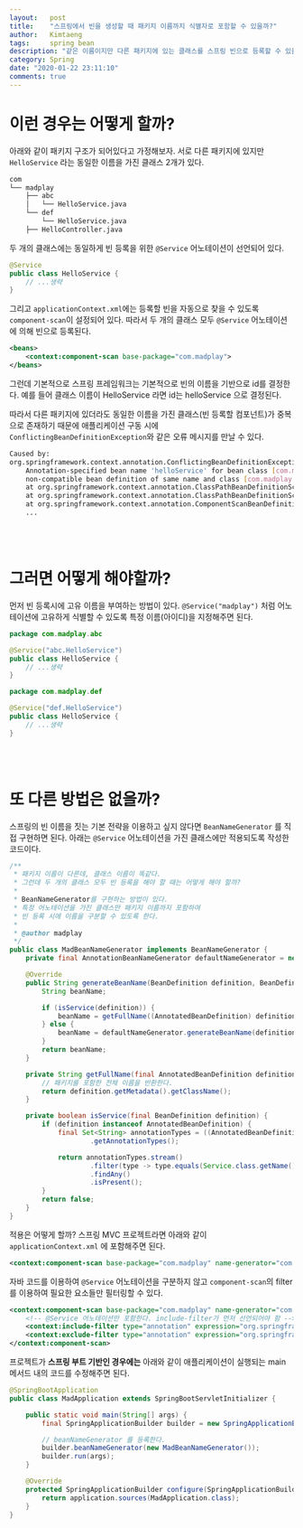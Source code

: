 ```yaml
---
layout:   post
title:    "스프링에서 빈을 생성할 때 패키지 이름까지 식별자로 포함할 수 있을까?"
author:   Kimtaeng
tags: 	  spring bean
description: "같은 이름이지만 다른 패키지에 있는 클래스를 스프링 빈으로 등록할 수 있을까? 패키지 이름까지 스프링 빈의 이름으로 포함시키는 방법은?"
category: Spring
date: "2020-01-22 23:11:10"
comments: true
---
```


# 이런 경우는 어떻게 할까?

아래와 같이 패키지 구조가 되어있다고 가정해보자. 서로 다른 패키지에 있지만 ```HelloService``` 라는 동일한 이름을 가진 클래스 2개가 있다.

```bash
com
└── madplay
    ├── abc
    │   └── HelloService.java
    └── def
        └── HelloService.java
    ├── HelloController.java
```

두 개의 클래스에는 동일하게 빈 등록을 위한 ```@Service``` 어노테이션이 선언되어 있다.

```java
@Service
public class HelloService {
    // ...생략
}
```

그리고 ```applicationContext.xml```에는 등록할 빈을 자동으로 찾을 수 있도록 ```component-scan```이 설정되어 있다.
따라서 두 개의 클래스 모두 ```@Service``` 어노테이션에 의해 빈으로 등록된다.

```xml
<beans>
    <context:component-scan base-package="com.madplay">
</beans>
```

그런데 기본적으로 스프링 프레임워크는 기본적으로 빈의 이름을 기반으로 id를 결정한다.
예를 들어 클래스 이름이 HelloService 라면 id는 helloService 으로 결정된다.

따라서 다른 패키지에 있더라도 동일한 이름을 가진 클래스(빈 등록할 컴포넌트)가 중복으로 존재하기 때문에
애플리케이션 구동 시에 ```ConflictingBeanDefinitionException```와 같은 오류 메시지를 만날 수 있다.

```bash
Caused by: 
org.springframework.context.annotation.ConflictingBeanDefinitionException: 
    Annotation-specified bean name 'helloService' for bean class [com.madplay.def.HelloService] conflicts with existing,
    non-compatible bean definition of same name and class [com.madplay.abc.HelloService]
	at org.springframework.context.annotation.ClassPathBeanDefinitionScanner.checkCandidate(ClassPathBeanDefinitionScanner.java:349)
	at org.springframework.context.annotation.ClassPathBeanDefinitionScanner.doScan(ClassPathBeanDefinitionScanner.java:287)
	at org.springframework.context.annotation.ComponentScanBeanDefinitionParser.parse(ComponentScanBeanDefinitionParser.java:90)
    ...
```

<br/><br/>

# 그러면 어떻게 해야할까?

먼저 빈 등록시에 고유 이름을 부여하는 방법이 있다. ```@Service("madplay")``` 처럼 어노테이션에 고유하게 식별할 수 있도록
특정 이름(아이디)을 지정해주면 된다.

```java
package com.madplay.abc

@Service("abc.HelloService")
public class HelloService {
    // ...생략
}
```

```java
package com.madplay.def

@Service("def.HelloService")
public class HelloService {
    // ...생략
}
```

<br/><br/>

# 또 다른 방법은 없을까?

스프링의 빈 이름을 짓는 기본 전략을 이용하고 싶지 않다면 ```BeanNameGenerator``` 를 직접 구현하면 된다.
아래는 ```@Service``` 어노테이션을 가진 클래스에만 적용되도록 작성한 코드이다.

```java
/**
 * 패키지 이름이 다른데, 클래스 이름이 똑같다.
 * 그런데 두 개의 클래스 모두 빈 등록을 해야 할 때는 어떻게 해야 할까?
 * 
 * BeanNameGenerator를 구현하는 방법이 있다.
 * 특정 어노테이션을 가진 클래스만 패키지 이름까지 포함하여
 * 빈 등록 시에 이름을 구분할 수 있도록 한다.
 *
 * @author madplay
 */
public class MadBeanNameGenerator implements BeanNameGenerator {
    private final AnnotationBeanNameGenerator defaultNameGenerator = new AnnotationBeanNameGenerator();

    @Override
    public String generateBeanName(BeanDefinition definition, BeanDefinitionRegistry registry) {
        String beanName;

        if (isService(definition)) {
            beanName = getFullName((AnnotatedBeanDefinition) definition);
        } else {
            beanName = defaultNameGenerator.generateBeanName(definition, registry);
        }
        return beanName;
    }

    private String getFullName(final AnnotatedBeanDefinition definition) {
        // 패키지를 포함한 전체 이름을 반환한다.
        return definition.getMetadata().getClassName();
    }

    private boolean isService(final BeanDefinition definition) {
        if (definition instanceof AnnotatedBeanDefinition) {
            final Set<String> annotationTypes = ((AnnotatedBeanDefinition) definition).getMetadata()
                    .getAnnotationTypes();

            return annotationTypes.stream()
                    .filter(type -> type.equals(Service.class.getName()))
                    .findAny()
                    .isPresent();
        }
        return false;
    }
}
```

적용은 어떻게 할까? 스프링 MVC 프로젝트라면 아래와 같이 ```applicationContext.xml``` 에 포함해주면 된다.

```xml
<context:component-scan base-package="com.madplay" name-generator="com.madplay.MadBeanNameGenerator"/>
```

자바 코드를 이용하여 ```@Service``` 어노테이션을 구분하지 않고 ```component-scan```의 filter를 이용하여 필요한 요소들만 필터링할 수 있다.

```xml
<context:component-scan base-package="com.madplay" name-generator="com.madplay.MadBeanNameGenerator">
    <!-- @Service 어노테이션만 포함한다. include-filter가 먼저 선언되어야 함 -->
    <context:include-filter type="annotation" expression="org.springframework.stereotype.Service"/>
    <context:exclude-filter type="annotation" expression="org.springframework.stereotype.Controller"/>
</context:component-scan>
```

프로젝트가 **스프링 부트 기반인 경우에는** 아래와 같이 애플리케이션이 실행되는 main 메서드 내의 코드를 수정해주면 된다.

```java
@SpringBootApplication
public class MadApplication extends SpringBootServletInitializer {

	public static void main(String[] args) {
		final SpringApplicationBuilder builder = new SpringApplicationBuilder(MadApplication.class);

		// beanNameGenerator 를 등록한다.
		builder.beanNameGenerator(new MadBeanNameGenerator());
		builder.run(args);
	}

	@Override
	protected SpringApplicationBuilder configure(SpringApplicationBuilder application) {
		return application.sources(MadApplication.class);
	}
}
```
